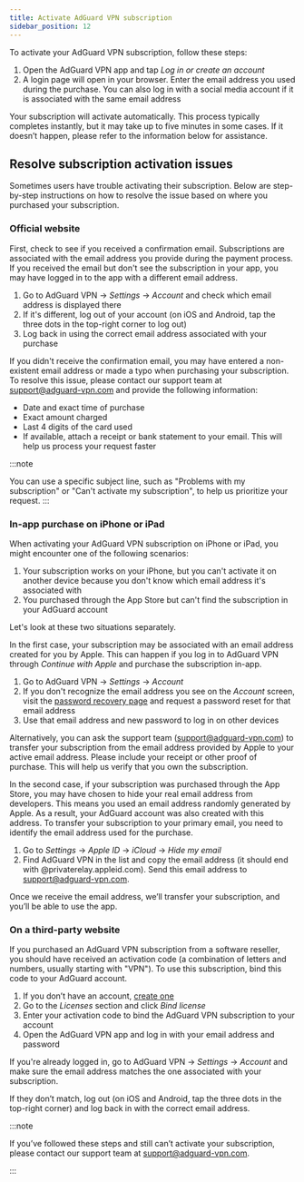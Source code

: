 ```yaml
---
title: Activate AdGuard VPN subscription
sidebar_position: 12
---
```


To activate your AdGuard VPN subscription, follow these steps:

1. Open the AdGuard VPN app and tap *Log in or create an account*
1. A login page will open in your browser. Enter the email address you used during the purchase. You can also log in with a social media account if it is associated with the same email address

Your subscription will activate automatically. This process typically completes instantly, but it may take up to five minutes in some cases. If it doesn’t happen, please refer to the information below for assistance.

## Resolve subscription activation issues

Sometimes users have trouble activating their subscription. Below are step-by-step instructions on how to resolve the issue based on where you purchased your subscription.

### Official website

First, check to see if you received a confirmation email. Subscriptions are associated with the email address you provide during the payment process. If you received the email but don't see the subscription in your app, you may have logged in to the app with a different email address.

1. Go to AdGuard VPN → *Settings* → *Account* and check which email address is displayed there
1. If it's different, log out of your account (on iOS and Android, tap the three dots in the top-right corner to log out)
1. Log back in using the correct email address associated with your purchase

If you didn't receive the confirmation email, you may have entered a non-existent email address or made a typo when purchasing your subscription. To resolve this issue, please contact our support team at support@adguard-vpn.com and provide the following information:

- Date and exact time of purchase
- Exact amount charged
- Last 4 digits of the card used
- If available, attach a receipt or bank statement to your email. This will help us process your request faster

:::note

You can use a specific subject line, such as "Problems with my subscription" or "Can't activate my subscription", to help us prioritize your request.
:::

### In-app purchase on iPhone or iPad

When activating your AdGuard VPN subscription on iPhone or iPad, you might encounter one of the following scenarios:

1. Your subscription works on your iPhone, but you can't activate it on another device because you don't know which email address it's associated with
1. You purchased through the App Store but can't find the subscription in your AdGuard account

Let's look at these two situations separately.

In the first case, your subscription may be associated with an email address created for you by Apple. This can happen if you log in to AdGuard VPN through *Continue with Apple* and purchase the subscription in-app.

1. Go to AdGuard VPN → *Settings* → *Account*
1. If you don't recognize the email address you see on the *Account* screen, visit the [password recovery page](https://auth.adguardaccount.com/account/recovery_password.html) and request a password reset for that email address
1. Use that email address and new password to log in on other devices

Alternatively, you can ask the support team (support@adguard-vpn.com) to transfer your subscription from the email address provided by Apple to your active email address. Please include your receipt or other proof of purchase. This will help us verify that you own the subscription.

In the second case, if your subscription was purchased through the App Store, you may have chosen to hide your real email address from developers. This means you used an email address randomly generated by Apple. As a result, your AdGuard account was also created with this address. To transfer your subscription to your primary email, you need to identify the email address used for the purchase.

1. Go to *Settings* → *Apple ID* → *iCloud* → *Hide my email*
1. Find AdGuard VPN in the list and copy the email address (it should end with @privaterelay.appleid.com). Send this email address to support@adguard-vpn.com.

Once we receive the email address, we’ll transfer your subscription, and you’ll be able to use the app.

### On a third-party website

If you purchased an AdGuard VPN subscription from a software reseller, you should have received an activation code (a combination of letters and numbers, usually starting with "VPN"). To use this subscription, bind this code to your AdGuard account.

1. If you don’t have an account, [create one](https://auth.adguardaccount.com/login.html)
1. Go to the *Licenses* section and click *Bind license*
1. Enter your activation code to bind the AdGuard VPN subscription to your account
1. Open the AdGuard VPN app and log in with your email address and password

If you're already logged in, go to AdGuard VPN → *Settings* → *Account* and make sure the email address matches the one associated with your subscription.

If they don’t match, log out (on iOS and Android, tap the three dots in the top-right corner) and log back in with the correct email address.

:::note

If you’ve followed these steps and still can’t activate your subscription, please contact our support team at support@adguard-vpn.com.

:::
